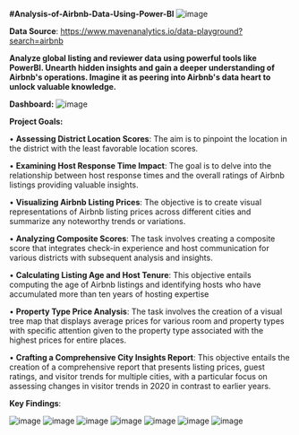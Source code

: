 **#Analysis-of-Airbnb-Data-Using-Power-BI**
![image](https://github.com/Akhil-Nairr/Analysis-of-Airbnb-Data-Using-Power-BI/assets/145264970/cfdff4b0-bea8-4acf-a623-1b7dc6fcb295)

**Data Source**: https://www.mavenanalytics.io/data-playground?search=airbnb


**Analyze global listing and reviewer data using powerful tools like PowerBI. Unearth hidden insights and gain a deeper understanding of Airbnb's operations. Imagine it as peering into Airbnb's data heart to unlock valuable knowledge.**

**Dashboard:**  ![image](https://github.com/Akhil-Nairr/Analysis-of-Airbnb-Data-Using-Power-BI/assets/145264970/a202319e-2822-41bc-beb4-086d46de8a02)


**Project Goals:**

• **Assessing District Location Scores**: The aim is to pinpoint the location in the district with the least favorable location scores.

• **Examining Host Response Time Impact**: The goal is to delve into the relationship between host response times and the overall ratings of Airbnb listings providing valuable insights.

• **Visualizing Airbnb Listing Prices**: The objective is to create visual representations of Airbnb listing prices across different cities and summarize any noteworthy trends or variations.

• **Analyzing Composite Scores**: The task involves creating a composite score that integrates check-in experience and host communication for various districts with subsequent analysis and insights.

• **Calculating Listing Age and Host Tenure**: This objective entails computing the age of Airbnb listings and identifying hosts who have accumulated more than ten years of hosting expertise

• **Property Type Price Analysis**: The task involves the creation of a visual tree map that displays average prices for various room and property types with specific attention given to the property type associated with the highest prices for entire places.

• **Crafting a Comprehensive City Insights Report**: This objective entails the creation of a comprehensive report that presents listing prices, guest ratings, and visitor trends for multiple cities, with a particular focus on assessing changes in visitor trends in 2020 in contrast to earlier years.



**Key Findings**:

![image](https://github.com/Akhil-Nairr/Analysis-of-Airbnb-Data-Using-Power-BI/assets/145264970/8b9f94b1-0d40-49f7-a0f3-0622af9c0010)
![image](https://github.com/Akhil-Nairr/Analysis-of-Airbnb-Data-Using-Power-BI/assets/145264970/c9318585-3c5c-493d-bf07-dbfc96c7370c)
![image](https://github.com/Akhil-Nairr/Analysis-of-Airbnb-Data-Using-Power-BI/assets/145264970/5a7c52b6-9816-4a0b-97e4-ea8c8212a94d)
![image](https://github.com/Akhil-Nairr/Analysis-of-Airbnb-Data-Using-Power-BI/assets/145264970/0b809400-fc8e-4928-877e-54ff9267707b)
![image](https://github.com/Akhil-Nairr/Analysis-of-Airbnb-Data-Using-Power-BI/assets/145264970/47506561-7f83-4a14-a3c6-37f3acd9b458)
![image](https://github.com/Akhil-Nairr/Analysis-of-Airbnb-Data-Using-Power-BI/assets/145264970/431882cd-fb77-4db2-9224-a0ee83ec3958)
![image](https://github.com/Akhil-Nairr/Analysis-of-Airbnb-Data-Using-Power-BI/assets/145264970/f2141351-861d-4571-ba5d-b7f99caca493)
